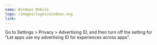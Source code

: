 ```yaml
---
name: Windows Mobile
logo: /images/logos/windows.svg
link:
---
```

Go to Settings > Privacy > Advertising ID, and then turn off the setting for "Let apps use my advertising ID for experiences across apps".